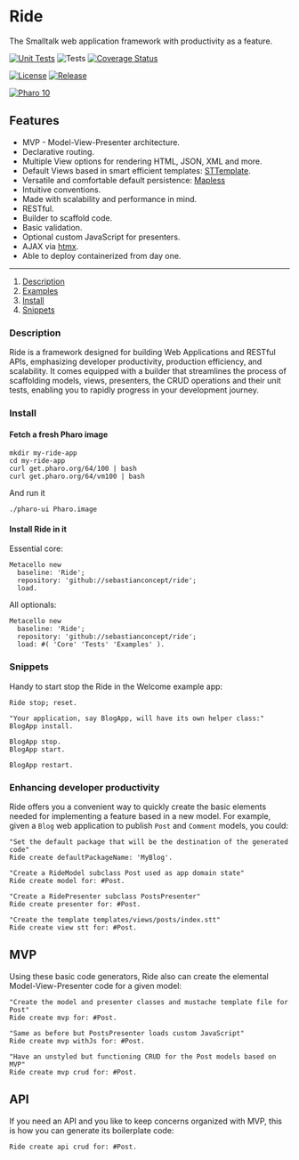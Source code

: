 # Ride
The Smalltalk web application framework with productivity as a feature.

[![Unit Tests](https://github.com/sebastianconcept/ride/actions/workflows/build.yml/badge.svg)](https://github.com/sebastianconcept/ride/actions/workflows/build.yml)
![Tests](https://img.shields.io/badge/tests-3-green)
[![Coverage Status](https://codecov.io/github/sebastianconcept/ride/coverage.svg?branch=main)](https://codecov.io/gh/sebastianconcept/ride/branch/master)

[![License](https://img.shields.io/badge/license-MIT-green)](./LICENSE.txt)
[![Release](https://img.shields.io/github/v/tag/sebastianconcept/ride?label=release)](https://github.com/sebastianconcept/ride/releases)

[![Pharo 10](https://img.shields.io/badge/Pharo-10-%23aac9ff.svg)](https://pharo.org/download)

## Features

- MVP - Model-View-Presenter architecture.
- Declarative routing.
- Multiple View options for rendering HTML, JSON, XML and more.
- Default Views based in smart efficient templates: [STTemplate](https://github.com/sebastianconcept/STTemplate).
- Versatile and comfortable default persistence: [Mapless](https://github.com/sebastianconcept/Mapless)
- Intuitive conventions.
- Made with scalability and performance in mind.
- RESTful.
- Builder to scaffold code.
- Basic validation.
- Optional custom JavaScript for presenters.
- AJAX via [htmx](https://htmx.org/).
- Able to deploy containerized from day one.
___
1. [Description](#description)
2. [Examples](#examples)
3. [Install](#install)
4. [Snippets](#snippets)

### Description


Ride is a framework designed for building Web Applications and RESTful APIs, emphasizing developer productivity, production efficiency, and scalability. It comes equipped with a builder that streamlines the process of scaffolding models, views, presenters, the CRUD operations and their unit tests, enabling you to rapidly progress in your development journey.

### Install

#### Fetch a fresh Pharo image

```
mkdir my-ride-app
cd my-ride-app
curl get.pharo.org/64/100 | bash
curl get.pharo.org/64/vm100 | bash
```
And run it
```
./pharo-ui Pharo.image
```

#### Install Ride in it

Essential core:

```Smalltalk
Metacello new
  baseline: 'Ride';
  repository: 'github://sebastianconcept/ride';
  load.
```

All optionals:
```Smalltalk
Metacello new
  baseline: 'Ride';
  repository: 'github://sebastianconcept/ride';
  load: #( 'Core' 'Tests' 'Examples' ).
```

### Snippets
Handy to start stop the Ride in the Welcome example app:
```Smalltalk
Ride stop; reset.

"Your application, say BlogApp, will have its own helper class:"
BlogApp install.

BlogApp stop.
BlogApp start.

BlogApp restart.
```

### Enhancing developer productivity
Ride offers you a convenient way to quickly create the basic elements needed for implementing a feature based in a new model. For example, given a `Blog` web application to publish `Post` and `Comment` models, you could:

```smalltalk
"Set the default package that will be the destination of the generated code"
Ride create defaultPackageName: 'MyBlog'.

"Create a RideModel subclass Post used as app domain state"
Ride create model for: #Post.

"Create a RidePresenter subclass PostsPresenter"
Ride create presenter for: #Post.

"Create the template templates/views/posts/index.stt"
Ride create view stt for: #Post.
```

## MVP

Using these basic code generators, Ride also can create the elemental Model-View-Presenter code for a given model:

```smalltalk
"Create the model and presenter classes and mustache template file for Post"
Ride create mvp for: #Post.

"Same as before but PostsPresenter loads custom JavaScript"
Ride create mvp withJs for: #Post.

"Have an unstyled but functioning CRUD for the Post models based on MVP"
Ride create mvp crud for: #Post.
```

## API
If you need an API and you like to keep concerns organized with MVP, this is how you can generate its boilerplate code:
```smalltalk
Ride create api crud for: #Post.
```